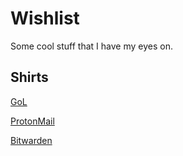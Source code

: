# Wishlist

Some cool stuff that I have my eyes on.

## Shirts

[GoL](https://gamingonlinux.myspreadshop.co.uk/gol+logo-A618a676f289e67627e1a923e?productType=812&sellable=4wa5lGeqaYFga5wQvE08-812-7&appearance=39)

[ProtonMail](https://shop.protonmail.com/products/encrypted-man-t-shirt-by-protonmail)

[Bitwarden](https://bitwarden-shop.myshopify.com/products/navy-shield-tee)

